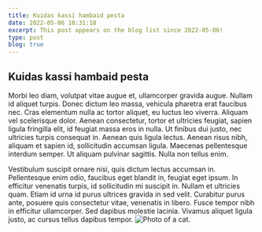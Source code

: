 ```yaml
---
title: Kuidas kassi hambaid pesta
date: 2022-05-06 10:31:18
excerpt: This post appears on the blog list since 2022-05-06!
type: post
blog: true
---
```


## Kuidas kassi hambaid pesta

Morbi leo diam, volutpat vitae augue et, ullamcorper gravida augue. Nullam id aliquet turpis. Donec dictum leo massa, vehicula pharetra erat faucibus nec. Cras elementum nulla ac tortor aliquet, eu luctus leo viverra. Aliquam vel scelerisque dolor. Aenean consectetur, tortor et ultricies feugiat, sapien ligula fringilla elit, id feugiat massa eros in nulla. Ut finibus dui justo, nec ultricies turpis consequat in. Aenean quis ligula lectus. Aenean risus nibh, aliquam et sapien id, sollicitudin accumsan ligula. Maecenas pellentesque interdum semper. Ut aliquam pulvinar sagittis. Nulla non tellus enim.

Vestibulum suscipit ornare nisi, quis dictum lectus accumsan in. Pellentesque enim odio, faucibus eget blandit in, feugiat eget ipsum. In efficitur venenatis turpis, id sollicitudin mi suscipit in. Nullam et ultricies quam. Etiam id urna id purus ultrices gravida in sed velit. Curabitur purus ante, posuere quis consectetur vitae, venenatis in libero. Fusce tempor nibh in efficitur ullamcorper. Sed dapibus molestie lacinia. Vivamus aliquet ligula justo, ac cursus tellus dapibus tempor.
<img :src="$withBase('/assets/img/hambad.jpg')" class="db" alt="Photo of a cat.">
